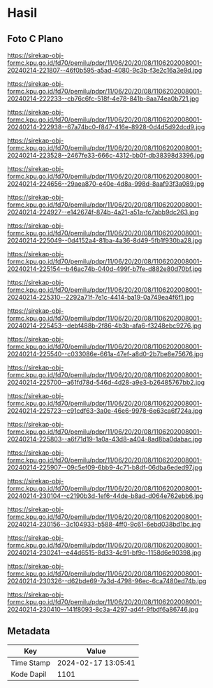 # Hasil

## Foto C Plano

https://sirekap-obj-formc.kpu.go.id/fd70/pemilu/pdpr/11/06/20/20/08/1106202008001-20240214-221807--46f0b595-a5ad-4080-9c3b-f3e2c16a3e9d.jpg

https://sirekap-obj-formc.kpu.go.id/fd70/pemilu/pdpr/11/06/20/20/08/1106202008001-20240214-222233--cb76c6fc-518f-4e78-841b-8aa74ea0b721.jpg

https://sirekap-obj-formc.kpu.go.id/fd70/pemilu/pdpr/11/06/20/20/08/1106202008001-20240214-222938--67a74bc0-f847-416e-8928-0d4d5d92dcd9.jpg

https://sirekap-obj-formc.kpu.go.id/fd70/pemilu/pdpr/11/06/20/20/08/1106202008001-20240214-223528--2467fe33-666c-4312-bb0f-db38398d3396.jpg

https://sirekap-obj-formc.kpu.go.id/fd70/pemilu/pdpr/11/06/20/20/08/1106202008001-20240214-224656--29aea870-e40e-4d8a-998d-8aaf93f3a089.jpg

https://sirekap-obj-formc.kpu.go.id/fd70/pemilu/pdpr/11/06/20/20/08/1106202008001-20240214-224927--e142674f-874b-4a21-a51a-fc7abb9dc263.jpg

https://sirekap-obj-formc.kpu.go.id/fd70/pemilu/pdpr/11/06/20/20/08/1106202008001-20240214-225049--0d4152a4-81ba-4a36-8d49-5fb1f930ba28.jpg

https://sirekap-obj-formc.kpu.go.id/fd70/pemilu/pdpr/11/06/20/20/08/1106202008001-20240214-225154--b46ac74b-040d-499f-b7fe-d882e80d70bf.jpg

https://sirekap-obj-formc.kpu.go.id/fd70/pemilu/pdpr/11/06/20/20/08/1106202008001-20240214-225310--2292a71f-7e1c-4414-ba19-0a749ea4f6f1.jpg

https://sirekap-obj-formc.kpu.go.id/fd70/pemilu/pdpr/11/06/20/20/08/1106202008001-20240214-225453--debf488b-2f86-4b3b-afa6-f3248ebc9276.jpg

https://sirekap-obj-formc.kpu.go.id/fd70/pemilu/pdpr/11/06/20/20/08/1106202008001-20240214-225540--c033086e-661a-47ef-a8d0-2b7be8e75676.jpg

https://sirekap-obj-formc.kpu.go.id/fd70/pemilu/pdpr/11/06/20/20/08/1106202008001-20240214-225700--a61fd78d-546d-4d28-a9e3-b26485767bb2.jpg

https://sirekap-obj-formc.kpu.go.id/fd70/pemilu/pdpr/11/06/20/20/08/1106202008001-20240214-225723--c91cdf63-3a0e-46e6-9978-6e63ca6f724a.jpg

https://sirekap-obj-formc.kpu.go.id/fd70/pemilu/pdpr/11/06/20/20/08/1106202008001-20240214-225803--a6f71d19-1a0a-43d8-a404-8ad8ba0dabac.jpg

https://sirekap-obj-formc.kpu.go.id/fd70/pemilu/pdpr/11/06/20/20/08/1106202008001-20240214-225907--09c5ef09-6bb9-4c71-b8df-06dba6eded97.jpg

https://sirekap-obj-formc.kpu.go.id/fd70/pemilu/pdpr/11/06/20/20/08/1106202008001-20240214-230104--c2190b3d-1ef6-44de-b8ad-d064e762ebb6.jpg

https://sirekap-obj-formc.kpu.go.id/fd70/pemilu/pdpr/11/06/20/20/08/1106202008001-20240214-230156--3c104933-b588-4ff0-9c61-6ebd038bd1bc.jpg

https://sirekap-obj-formc.kpu.go.id/fd70/pemilu/pdpr/11/06/20/20/08/1106202008001-20240214-230241--e44d6515-8d33-4c91-bf9c-1158d6e90398.jpg

https://sirekap-obj-formc.kpu.go.id/fd70/pemilu/pdpr/11/06/20/20/08/1106202008001-20240214-230326--d62bde69-7a3d-4798-96ec-6ca7480ed74b.jpg

https://sirekap-obj-formc.kpu.go.id/fd70/pemilu/pdpr/11/06/20/20/08/1106202008001-20240214-230410--141f8093-8c3a-4297-ad4f-9fbdf6a86746.jpg


## Metadata

| Key        | Value               |
| ---------- | ------------------- |
| Time Stamp | 2024-02-17 13:05:41 |
| Kode Dapil | 1101                |



